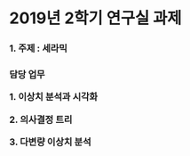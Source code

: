 <h1>2019년 2학기 연구실 과제</h1>

<h3>1. 주제 : 세라믹<p>
<h3>담당 업무<p>
  1. 이상치 분석과 시각화<p>
  2. 의사결정 트리<p>
  3. 다변량 이상치 분석<p>
</h3>
